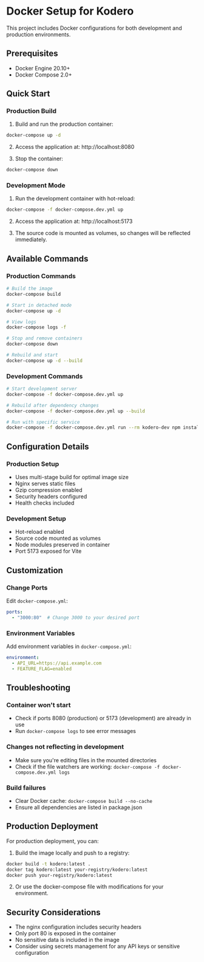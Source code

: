 # Docker Setup for Kodero

This project includes Docker configurations for both development and production environments.

## Prerequisites

- Docker Engine 20.10+
- Docker Compose 2.0+

## Quick Start

### Production Build

1. Build and run the production container:
```bash
docker-compose up -d
```

2. Access the application at: http://localhost:8080

3. Stop the container:
```bash
docker-compose down
```

### Development Mode

1. Run the development container with hot-reload:
```bash
docker-compose -f docker-compose.dev.yml up
```

2. Access the application at: http://localhost:5173

3. The source code is mounted as volumes, so changes will be reflected immediately.

## Available Commands

### Production Commands

```bash
# Build the image
docker-compose build

# Start in detached mode
docker-compose up -d

# View logs
docker-compose logs -f

# Stop and remove containers
docker-compose down

# Rebuild and start
docker-compose up -d --build
```

### Development Commands

```bash
# Start development server
docker-compose -f docker-compose.dev.yml up

# Rebuild after dependency changes
docker-compose -f docker-compose.dev.yml up --build

# Run with specific service
docker-compose -f docker-compose.dev.yml run --rm kodero-dev npm install
```

## Configuration Details

### Production Setup
- Uses multi-stage build for optimal image size
- Nginx serves static files
- Gzip compression enabled
- Security headers configured
- Health checks included

### Development Setup
- Hot-reload enabled
- Source code mounted as volumes
- Node modules preserved in container
- Port 5173 exposed for Vite

## Customization

### Change Ports

Edit `docker-compose.yml`:
```yaml
ports:
  - "3000:80"  # Change 3000 to your desired port
```

### Environment Variables

Add environment variables in `docker-compose.yml`:
```yaml
environment:
  - API_URL=https://api.example.com
  - FEATURE_FLAG=enabled
```

## Troubleshooting

### Container won't start
- Check if ports 8080 (production) or 5173 (development) are already in use
- Run `docker-compose logs` to see error messages

### Changes not reflecting in development
- Make sure you're editing files in the mounted directories
- Check if the file watchers are working: `docker-compose -f docker-compose.dev.yml logs`

### Build failures
- Clear Docker cache: `docker-compose build --no-cache`
- Ensure all dependencies are listed in package.json

## Production Deployment

For production deployment, you can:

1. Build the image locally and push to a registry:
```bash
docker build -t kodero:latest .
docker tag kodero:latest your-registry/kodero:latest
docker push your-registry/kodero:latest
```

2. Or use the docker-compose file with modifications for your environment.

## Security Considerations

- The nginx configuration includes security headers
- Only port 80 is exposed in the container
- No sensitive data is included in the image
- Consider using secrets management for any API keys or sensitive configuration